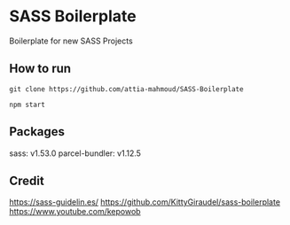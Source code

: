 # SASS Boilerplate

Boilerplate for new SASS Projects

## How to run

    git clone https://github.com/attia-mahmoud/SASS-Boilerplate

    npm start

## Packages

sass: v1.53.0
parcel-bundler: v1.12.5

## Credit

https://sass-guidelin.es/
https://github.com/KittyGiraudel/sass-boilerplate
https://www.youtube.com/kepowob
